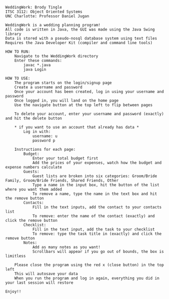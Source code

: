     WeddingWork: Brody Tingle
    ITSC 3112: Object Oriented Systems
    UNC Charlotte: Professor Daniel Jugan

    WeddingWork is a wedding planning program!
    All code is written in Java, the GUI was made using the Java Swing library
    Data is stored with a pseudo-nosql database system using text files
    Requires the Java Developer Kit (compiler and command line tools)

    HOW TO RUN:
        Navigate to the WeddingWork directory
        Enter these commands:
            javac *.java
            java Login

    HOW TO USE:
        The program starts on the login/signup page
        Create a username and password
        Once your account has been created, log in using your username and password
        Once logged in, you will land on the home page
        Use the navigate button at the top left to flip between pages

        To delete your account, enter your username and password (exactly) and hit the delete button

        * if you want to use an account that already has data *
            Log in with:
                username: u
                password p
                
        Instructions for each page:
            Budget:
                Enter your total budget first
                Add the prices of your expenses, watch how the budget and expense numbers calculate
            Guests:
                Guest lists are broken into six categories: Groom/Bride Family, Groom/Bride Friends, Shared Friends, Other
                Type a name in the input box, hit the button of the list where you want them added
                To remove a name, type the name in the text box and hit the remove button
            Contacts:
                Fill in the text inputs, add the contact to your contacts list
                To remove: enter the name of the contact (exactly) and click the remove button
            Checklist:
                Fill in the text input, add the task to your checklist
                To remove: type the task title in (exactly) and click the remove button
            Notes:
                Add as many notes as you want!
                Scrollbars will appear if you go out of bounds, the box is limitless

        Please close the program using the red x (close button) in the top left
        This will autosave your data
        When you run the program and log in again, everything you did in your last session will restore

    Enjoy!!
